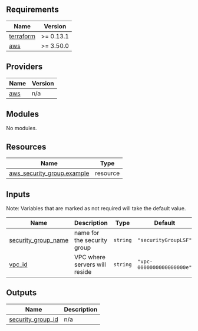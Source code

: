 <!-- BEGIN_TF_DOCS -->
## Requirements

| Name | Version |
|------|---------|
| <a name="requirement_terraform"></a> [terraform](#requirement\_terraform) | >= 0.13.1 |
| <a name="requirement_aws"></a> [aws](#requirement\_aws) | >= 3.50.0 |

## Providers

| Name | Version |
|------|---------|
| <a name="provider_aws"></a> [aws](#provider\_aws) | n/a |

## Modules

No modules.

## Resources

| Name | Type |
|------|------|
| [aws_security_group.example](https://registry.terraform.io/providers/hashicorp/aws/latest/docs/resources/security_group) | resource |

## Inputs
Note: Variables that are marked as not required will take the default value.

| Name | Description | Type | Default | Required |
|------|-------------|------|---------|:--------:|
| <a name="input_security_group_name"></a> [security\_group\_name](#input\_security\_group\_name) | name for the security group | `string` | `"securityGroupLSF"` | no |
| <a name="input_vpc_id"></a> [vpc\_id](#input\_vpc\_id) | VPC where servers will reside | `string` | `"vpc-0000000000000000e"` | no |

## Outputs

| Name | Description |
|------|-------------|
| <a name="output_security_group_id"></a> [security\_group\_id](#output\_security\_group\_id) | n/a |
<!-- END_TF_DOCS -->